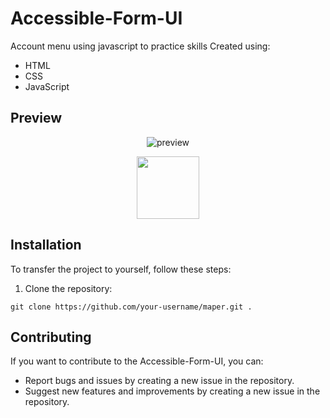 # Accessible-Form-UI

Account menu using javascript to practice skills
Created using:
- HTML
- CSS
- JavaScript

## Preview

<p align="center">
  <img src="[https://raw.githubusercontent.com/EHoTiNKA/Accessible-Form-UI/refs/heads/master/Accessible-Form-UI.gif]" alt="preview" />
</p>
<div align="center">
  <img src="https://media.giphy.com/media/M9gbBd9nbDrOTu1Mqx/giphy.gif" width="100"/>
</div>

## Installation

To transfer the project to yourself, follow these steps:

1. Clone the repository:

```
git clone https://github.com/your-username/maper.git .
```

## Contributing

If you want to contribute to the Accessible-Form-UI, you can:

- Report bugs and issues by creating a new issue in the repository.
- Suggest new features and improvements by creating a new issue in the repository.

